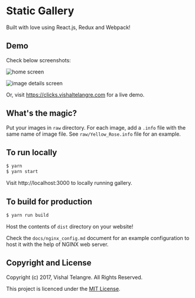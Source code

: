 # Static Gallery

Built with love using React.js, Redux and Webpack!

## Demo

Check below screenshots:

![home screen](https://cloud.githubusercontent.com/assets/876195/23097362/b90d72ae-f657-11e6-921f-ecce79afa2ca.png)

![image details screen](https://cloud.githubusercontent.com/assets/876195/23097363/b90e95e4-f657-11e6-8da5-cbf363b61b4b.png)

Or, visit https://clicks.vishaltelangre.com for a live demo.

## What's the magic?

Put your images in `raw` directory.
For each image, add a `.info` file with the same name of image file.
See `raw/Yellow_Rose.info` file for an example.

## To run locally

```sh
$ yarn
$ yarn start
```

Visit http://localhost:3000 to locally running gallery.

## To build for production

```sh
$ yarn run build
```

Host the contents of `dist` directory on your website!

Check the `docs/nginx_config.md` document for an example configuration to host it with the help of NGINX web server.

## Copyright and License

Copyright (c) 2017, Vishal Telangre. All Rights Reserved.

This project is licenced under the [MIT License](LICENSE).
